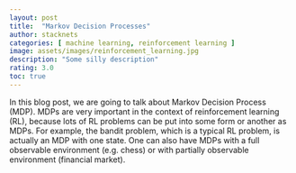 ```yaml
---
layout: post
title:  "Markov Decision Processes"
author: stacknets
categories: [ machine learning, reinforcement learning ]
image: assets/images/reinforcement_learning.jpg
description: "Some silly description"
rating: 3.0
toc: true
---
```


In this blog post, we are going to talk about Markov Decision Process (MDP). MDPs are very important in the context of reinforcement learning (RL), because lots of RL problems can be put into some form or another as MDPs. For example, the bandit problem, which is a typical RL problem, is actually an MDP with one state. One can also have MDPs with a full observable environment (e.g. chess) or with partially observable environment (financial market).


